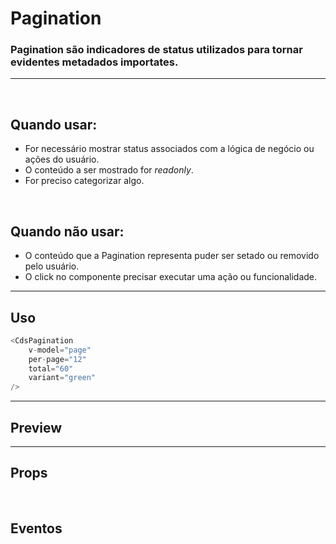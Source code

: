 # Pagination

### Pagination são indicadores de status utilizados para tornar evidentes metadados importates.
---
<br>

## Quando usar:
- For necessário mostrar status associados com a lógica de negócio ou ações do usuário.
- O conteúdo a ser mostrado for *readonly*.
- For preciso categorizar algo.


<br>

## Quando não usar:
- O conteúdo que a Pagination representa puder ser setado ou removido pelo usuário.
- O click no componente precisar executar uma ação ou funcionalidade.

---

## Uso

```js
<CdsPagination
	v-model="page"
	per-page="12"
	total="60"
	variant="green"
/>
```

---

## Preview

<PreviewBuilder
	:args
	:component="CdsPagination"
	:events="cdsPaginationEvents"
/>

---

## Props

<APITable
	name="Pagination"
	section="props"
/>
<br>

## Eventos

<APITable
	name="Pagination"
	section="events"
/>
<br>

<script setup>
import { ref } from 'vue';
import CdsPagination from '@/components/Pagination.vue';

const cdsPaginationEvents = [
	'update:modelValue'
];

const args = ref({});
</script>
